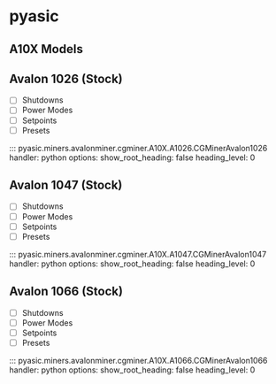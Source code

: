 # pyasic
## A10X Models

## Avalon 1026 (Stock)

- [ ] Shutdowns
- [ ] Power Modes
- [ ] Setpoints
- [ ] Presets

::: pyasic.miners.avalonminer.cgminer.A10X.A1026.CGMinerAvalon1026
    handler: python
    options:
        show_root_heading: false
        heading_level: 0

## Avalon 1047 (Stock)

- [ ] Shutdowns
- [ ] Power Modes
- [ ] Setpoints
- [ ] Presets

::: pyasic.miners.avalonminer.cgminer.A10X.A1047.CGMinerAvalon1047
    handler: python
    options:
        show_root_heading: false
        heading_level: 0

## Avalon 1066 (Stock)

- [ ] Shutdowns
- [ ] Power Modes
- [ ] Setpoints
- [ ] Presets

::: pyasic.miners.avalonminer.cgminer.A10X.A1066.CGMinerAvalon1066
    handler: python
    options:
        show_root_heading: false
        heading_level: 0


